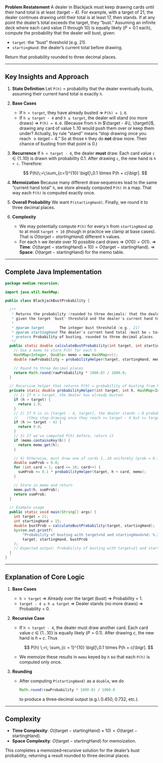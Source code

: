 **Problem Restatement**
A dealer in Blackjack must keep drawing cards until their hand total is at least $(\text{target} - 4)$. For example, with a target of 21, the dealer continues drawing until their total is at least 17, then stands. If at any point the dealer’s total exceeds the target, they “bust.” Assuming an infinite deck where each card value (1 through 10) is equally likely ($P = 0.1$ each), compute the probability that the dealer will bust, given:

* `target`: the “bust” threshold (e.g. 21).
* `startingHand`: the dealer’s current total before drawing.

Return that probability rounded to three decimal places.

---

## Key Insights and Approach

1. **State Definition**
   Let `P(h)` = probability that the dealer eventually busts, assuming their current hand total is exactly `h`.

2. **Base Cases**

   * If `h > target`, they have already busted ⇒ `P(h) = 1.0`.
   * If `h ≥ target - 4` and `h ≤ target`, the dealer will stand (no more draws) ⇒ `P(h) = 0.0`.
     (Because from  `h` in $\(target - 4\), \(target\)$, drawing any card of value 1..10 would push them over or keep them under? Actually, by rule “stand’’ means “stop drawing once you reach $\ge target - 4$.” So at those `h` they do **not** draw more. Their chance of busting from that point is 0.)

3. **Recurrence**
   If `h < target - 4`, the dealer **must** draw. Each card value `c` ∈ {1..10} is drawn with probability 0.1. After drawing `c`, the new hand is `h + c`. Therefore:

   $$
     P(h)\;=\;\sum_{c=1}^{10} \bigl[\,0.1 \times P(h + c)\bigr].
   $$

4. **Memoization**
   Because many different draw‐sequences lead to the same “current hand total” `h`, we store already computed `P(h)` in a map. That way each `P(h)` is computed exactly once.

5. **Overall Probability**
   We want `P(startingHand)`. Finally, we round it to three decimal places.

6. **Complexity**

   * We may potentially compute `P(h)` for every `h` from `startingHand` up to at most `target + 10` (though in practice we clamp at base cases). That is $O(target - startingHand)$ different `h` values.
   * For each `h` we iterate over 10 possible card draws ⇒ $O(10) = O(1)$.
     ⇒ **Time**: $O\bigl((\text{target} - \text{startingHand}) \times 10\bigr) = O(\text{target} - \text{startingHand})$.
     ⇒ **Space**: $O(\text{target} - \text{startingHand})$ for the memo table.

---

## Complete Java Implementation

```java
package medium.recursion;

import java.util.HashMap;

public class BlackjackBustProbability {

  /**
   * Returns the probability (rounded to three decimals) that the dealer will bust,
   * given the target "bust" threshold and the dealer’s current hand total.
   *
   * @param target       The integer bust threshold (e.g., 21)
   * @param startingHand The dealer’s current hand total (must be ≤ target)
   * @return Probability of busting, rounded to three decimal places.
   */
  public static double calculateBustProbability(int target, int startingHand) {
    // Use a memo to store P(h) for each h
    HashMap<Integer, Double> memo = new HashMap<>();
    double rawProbability = probabilityHelper(target, startingHand, memo);

    // Round to three decimal places
    return Math.round(rawProbability * 1000.0) / 1000.0;
  }

  // Recursive helper that returns P(h) = probability of busting from hand = h
  private static double probabilityHelper(int target, int h, HashMap<Integer, Double> memo) {
    // 1) If h > target, the dealer has already busted:
    if (h > target) {
      return 1.0;
    }
    // 2) If h is in [target - 4, target], the dealer stands ⇒ 0 probability of busting
    //    (they stop drawing once they reach >= target - 4 but <= target).
    if (h >= target - 4) {
      return 0.0;
    }
    // 3) If we've computed P(h) before, return it
    if (memo.containsKey(h)) {
      return memo.get(h);
    }

    // 4) Otherwise, must draw one of cards 1..10 uniformly (prob = 0.1 each)
    double sumProb = 0.0;
    for (int card = 1; card <= 10; card++) {
      sumProb += 0.1 * probabilityHelper(target, h + card, memo);
    }

    // Store in memo and return
    memo.put(h, sumProb);
    return sumProb;
  }

  // Example usage
  public static void main(String[] args) {
    int target = 21;
    int startingHand = 15;
    double bustProb = calculateBustProbability(target, startingHand);
    System.out.printf(
        "Probability of busting with target=%d and startingHand=%d: %.3f%n",
        target, startingHand, bustProb
    );
    // Expected output: Probability of busting with target=21 and startingHand=15: 0.450
  }
}
```

---

## Explanation of Core Logic

1. **Base Cases**

   * `h > target` ⇒ Already over the target (bust) ⇒ Probability = 1.
   * `target - 4 ≤ h ≤ target` ⇒ Dealer stands (no more draws) ⇒ Probability = 0.

2. **Recursive Case**

   * If `h < target - 4`, the dealer must draw another card. Each card value $c$ ∈ {1…10} is equally likely ($P = 0.1$). After drawing $c$, the new hand is $h + c$. Thus

     $$
       P(h) \;=\; \sum_{c = 1}^{10} \bigl[\,0.1 \times P(h + c)\bigr].
     $$
   * We memoize these results in `memo` keyed by `h` so that each `P(h)` is computed only once.

3. **Rounding**

   * After computing `P(startingHand)` as a `double`, we do

     ```java
     Math.round(rawProbability * 1000.0) / 1000.0
     ```

     to produce a three‐decimal output (e.g.\ 0.450, 0.732, etc.).

---

## Complexity

* **Time Complexity**: $O\bigl((\text{target} - \text{startingHand}) \times 10\bigr) = O(\text{target} - \text{startingHand})$.
* **Space Complexity**: $O(\text{target} - \text{startingHand})$ for memoization.

This completes a memoized‐recursive solution for the dealer’s bust probability, returning a result rounded to three decimal places.
